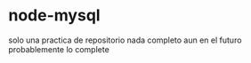 # node-mysql
solo una practica de repositorio nada completo aun
en el futuro probablemente lo complete 
